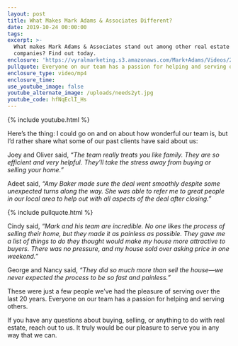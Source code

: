 ```yaml
---
layout: post
title: What Makes Mark Adams & Associates Different?
date: 2019-10-24 00:00:00
tags:
excerpt: >-
  What makes Mark Adams & Associates stand out among other real estate
  companies? Find out today.
enclosure: 'https://vyralmarketing.s3.amazonaws.com/Mark+Adams/Videos/2019/V1.mp4'
pullquote: Everyone on our team has a passion for helping and serving others.
enclosure_type: video/mp4
enclosure_time:
use_youtube_image: false
youtube_alternate_image: /uploads/needs2yt.jpg
youtube_code: hfNqEclI_Hs
---
```


{% include youtube.html %}

Here’s the thing: I could go on and on about how wonderful our team is, but I’d rather share what some of our past clients have said about us:

Joey and Oliver said, *“The team really treats you like family. They are so efficient and very helpful. They’ll take the stress away from buying or selling your home.”*

Adeet said, *“Amy Baker made sure the deal went smoothly despite some unexpected turns along the way. She was able to refer me to great people in our local area to help out with all aspects of the deal after closing.”*

{% include pullquote.html %}

Cindy said, *“Mark and his team are incredible. No one likes the process of selling their home, but they made it as painless as possible. They gave me a list of things to do they thought would make my house more attractive to buyers. There was no pressure, and my house sold over asking price in one weekend.”*

George and Nancy said, *“They did so much more than sell the house—we never expected the process to be so fast and painless.”*

These were just a few people we’ve had the pleasure of serving over the last 20 years. Everyone on our team has a passion for helping and serving others.

If you have any questions about buying, selling, or anything to do with real estate, reach out to us. It truly would be our pleasure to serve you in any way that we can.